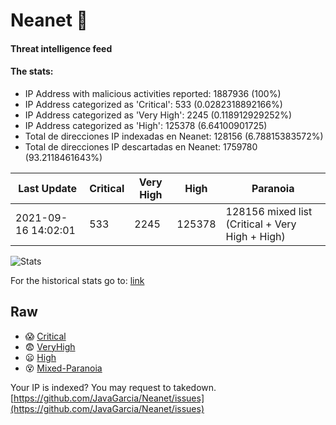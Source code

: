 # Neanet :hocho:
#### Threat intelligence feed
#### The stats:

- IP Address with malicious activities reported: 1887936 (100%)
- IP Address categorized as 'Critical':  533 (0.0282318892166%)
- IP Address categorized as 'Very High':  2245 (0.118912929252%)
- IP Address categorized as 'High':  125378 (6.64100901725)
- Total de direcciones IP indexadas en Neanet:  128156 (6.78815383572%)
- Total de direcciones IP descartadas en Neanet:  1759780 (93.2118461643%)

| Last Update | Critical | Very High | High | Paranoia |
| --- | --- | --- | --- | --- |
| 2021-09-16 14:02:01 | 533 | 2245 | 125378 | 128156 mixed list (Critical + Very High + High)|

![Stats](https://docs.google.com/spreadsheets/d/e/2PACX-1vSnaNMIXVabIpDJjufMlzH7poXnshF3mgd8Is1g9ytUEzVsP5my4Trn8f-xkoLLQ38xpL3HtmUexLo6/pubchart?oid=501124687&format=image)

For the historical stats go to: [link](/stats.csv)
## Raw
- :scream: [Critical](https://raw.githubusercontent.com/JavaGarcia/Neanet/master/blacklists/neanet_critical.txt)
- :fearful: [VeryHigh](https://raw.githubusercontent.com/JavaGarcia/Neanet/master/blacklists/neanet_veryHigh.txtt)
- :frowning: [High](https://raw.githubusercontent.com/JavaGarcia/Neanet/master/blacklists/neanet_high.txt)
- :dizzy_face: [Mixed-Paranoia](https://raw.githubusercontent.com/JavaGarcia/Neanet/master/blacklists/neanet_all.txt)


Your IP is indexed? You may request to takedown. [https://github.com/JavaGarcia/Neanet/issues](https://github.com/JavaGarcia/Neanet/issues)




































































































































































































































































































































































































































































































































































































































































































































































































































































































































































































































































































































































































































































































































































































































































































































































































































































































































































































































































































































































































































































































































































































































































































































































































































































































































































































































































































































































































































































































































































































































































































































































































































































































































































































































































































































































































































































































































































































































































































































































































































































































































































































































































































































































































































































































































































































































































































































































































































































































































































































































































































































































































































































































































































































































































































































































































































































































































































































































































































































































































































































































































































































































































































































































































































































































































































































































































































































































































































































































































































































































































































































































































































































































































































































































































































































































































































































































































































































































































































































































































































































































































































































































































































































































































































































































































































































































































































































































































































































































































































































